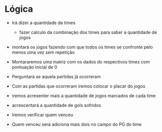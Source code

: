 # Lógica

* Irá dizer a quantidade de times
    * fazer calculo da combinação dos times para saber a quantidade de jogos
* montará os jogos fazendo com que todos os times se confronte pelo menos uma vez sem repetição

* Montararemos uma matriz com os dados do respectivos times com pontuação inicial de 0


* Perguntará se aquela partidas já ocorreram
*  Com as partidas que ocorreram iremos colocar o placar do jogos

* iremos acresenter mais a quantidade de jogos marcados de cada time

* acrescentará a quantidade de gols sofridos

* Iremos verificar quem venceu
* Quem venceu será adiciona mais dois no campo do PG do time